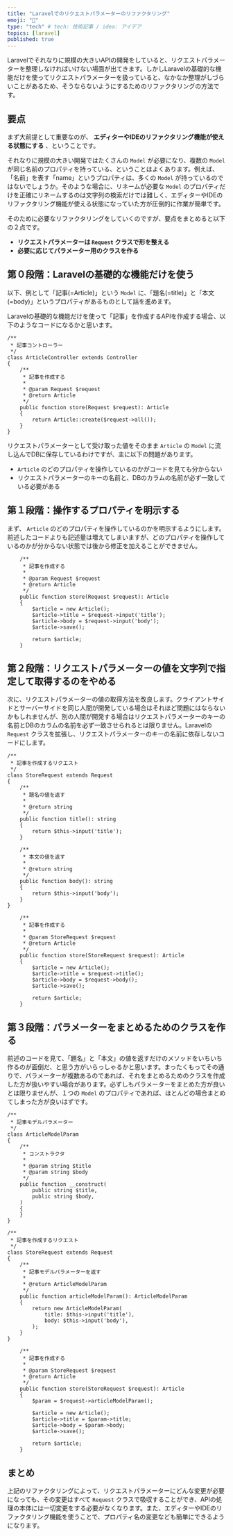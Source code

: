 ```yaml
---
title: "Laravelでのリクエストパラメーターのリファクタリング"
emoji: "🦝"
type: "tech" # tech: 技術記事 / idea: アイデア
topics: [laravel]
published: true
---
```

Laravelでそれなりに規模の大きいAPIの開発をしていると、リクエストパラメーターを整理しなければいけない場面が出てきます。しかしLaravelの基礎的な機能だけを使ってリクエストパラメーターを扱っていると、なかなか整理がしづらいことがあるため、そうならないようにするためのリファクタリングの方法です。

## 要点

まず大前提として重要なのが、 __エディターやIDEのリファクタリング機能が使える状態にする__ 、ということです。

それなりに規模の大きい開発ではたくさんの `Model` が必要になり、複数の `Model` が同じ名前のプロパティを持っている、ということはよくあります。例えば、「名前」を表す「name」というプロパティは、多くの `Model` が持っているのではないでしょうか。そのような場合に、リネームが必要な `Model` のプロパティだけを正確にリネームするのは文字列の検索だけでは難しく、エディターやIDEのリファクタリング機能が使える状態になっていた方が圧倒的に作業が簡単です。

そのために必要なリファクタリングをしていくのですが、要点をまとめると以下の２点です。

- __リクエストパラメーターは `Request` クラスで形を整える__
- __必要に応じてパラメーター用のクラスを作る__

## 第０段階：Laravelの基礎的な機能だけを使う

以下、例として「記事(=Article)」という `Model` に、「題名(=title)」と「本文(=body)」というプロパティがあるものとして話を進めます。

Laravelの基礎的な機能だけを使って「記事」を作成するAPIを作成する場合、以下のようなコードになるかと思います。

```php:app/Http/Controllers/ArticleController.php
/**
 * 記事コントローラー
 */
class ArticleController extends Controller
{
    /**
     * 記事を作成する
     *
     * @param Request $request
     * @return Article
     */
    public function store(Request $request): Article
    {
        return Article::create($request->all());
    }
}
```

リクエストパラメーターとして受け取った値をそのまま `Article` の `Model` に流し込んでDBに保存しているわけですが、主に以下の問題があります。

- `Article` のどのプロパティを操作しているのかがコードを見ても分からない
- リクエストパラメーターのキーの名前と、DBのカラムの名前が必ず一致している必要がある

## 第１段階：操作するプロパティを明示する

まず、 `Article` のどのプロパティを操作しているのかを明示するようにします。前述したコードよりも記述量は増えてしまいますが、どのプロパティを操作しているのかが分からない状態では後から修正を加えることができません。

```php:app/Http/Controllers/ArticleController.php
    /**
     * 記事を作成する
     *
     * @param Request $request
     * @return Article
     */
    public function store(Request $request): Article
    {
        $article = new Article();
        $article->title = $request->input('title');
        $article->body = $request->input('body');
        $article->save();

        return $article;
    }
```

## 第２段階：リクエストパラメーターの値を文字列で指定して取得するのをやめる

次に、リクエストパラメーターの値の取得方法を改良します。クライアントサイドとサーバーサイドを同じ人間が開発している場合はそれほど問題にはならないかもしれませんが、別の人間が開発する場合はリクエストパラメーターのキーの名前とDBのカラムの名前を必ず一致させられるとは限りません。Laravelの `Request` クラスを拡張し、リクエストパラメーターのキーの名前に依存しないコードにします。

```php:app/Http/Requests/Article/StoreRequest.php
/**
 * 記事を作成するリクエスト
 */
class StoreRequest extends Request
{
    /**
     * 題名の値を返す
     *
     * @return string
     */
    public function title(): string
    {
        return $this->input('title');
    }

    /**
     * 本文の値を返す
     *
     * @return string
     */
    public function body(): string
    {
        return $this->input('body');
    }
}
```

```php:app/Http/Controllers/ArticleController.php
    /**
     * 記事を作成する
     *
     * @param StoreRequest $request
     * @return Article
     */
    public function store(StoreRequest $request): Article
    {
        $article = new Article();
        $article->title = $request->title();
        $article->body = $request->body();
        $article->save();

        return $article;
    }
```

## 第３段階：パラメーターをまとめるためのクラスを作る

前述のコードを見て、「題名」と「本文」の値を返すだけのメソッドをいちいち作るのが面倒だ、と思う方がいらっしゃるかと思います。まったくもってその通りで、パラメーターが複数あるのであれば、それをまとめるためのクラスを作成した方が扱いやすい場合があります。必ずしもパラメーターをまとめた方が良いとは限りませんが、１つの `Model` のプロパティであれば、ほとんどの場合まとめてしまった方が良いはずです。

```php:app/Models/ArticleModelParam.php
/**
 * 記事モデルパラメーター
 */
class ArticleModelParam
{
    /**
     * コンストラクタ
     *
     * @param string $title
     * @param string $body
     */
    public function __construct(
        public string $title,
        public string $body,
    )
    {
    }
}
```

```php:app/Http/Requests/Article/StoreRequest.php
/**
 * 記事を作成するリクエスト
 */
class StoreRequest extends Request
{
    /**
     * 記事モデルパラメーターを返す
     *
     * @return ArticleModelParam
     */
    public function articleModelParam(): ArticleModelParam
    {
        return new ArticleModelParam(
            title: $this->input('title'),
            body: $this->input('body'),
        );
    }
}
```

```php:app/Http/Controllers/ArticleController.php
    /**
     * 記事を作成する
     *
     * @param StoreRequest $request
     * @return Article
     */
    public function store(StoreRequest $request): Article
    {
        $param = $request->articleModelParam();

        $article = new Article();
        $article->title = $param->title;
        $article->body = $param->body;
        $article->save();

        return $article;
    }
```

## まとめ

上記のリファクタリングによって、リクエストパラメーターにどんな変更が必要になっても、その変更はすべて `Request` クラスで吸収することができ、APIの処理の本体には一切変更をする必要がなくなります。また、エディターやIDEのリファクタリング機能を使うことで、プロパティ名の変更なども簡単にできるようになります。
